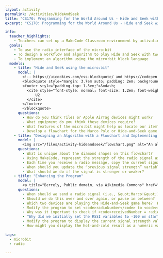 ```yaml
---
layout: activity
permalink: /Activities/HideAndSeek
title: "CS170: Programming for the World Around Us - Hide and Seek with the micro:bit"
excerpt: "CS170: Programming for the World Around Us - Hide and Seek with the micro:bit"

info:
  teacher_highlights:
    - Teachers can set up a MakeCode Classroom environment by activating this <a href=\"./MakeCodeClassroom/HideAndSeek\">template</a>.
  goals: 
    - To use the radio interface of the micro:bit
    - To design a workflow and algorithm to play Hide and Seek with two micro:bit devices
    - To implement an algorithm using the micro:bit block language
  models:
    - title: "Hide and Seek using the micro:bit"
      model: |
        <!-- https://uicookies.com/css-blockquote/ and https://codepen.io/jonitrythall/pen/XbENPM-->
        <blockquote style="margin: 3.7em auto; padding: 2em; background: linear-gradient(white, white) padding-box, url(https://s3-us-west-2.amazonaws.com/s.cdpn.io/80625/sea.jpg) border-box  0 / cover; border: 2em solid transparent; box-shadow: 5px 3px 30px black; font-size: 1.4em; font-style: italic; line-height: 1.5; width: 40%;">But I still haven't found what I'm looking for.
        <footer style="padding-top: 1.3em;">&mdash;
          <cite style="font-style: normal; font-size: 1.2em; font-weight: bold;">
              U2
          </cite>
        </footer>
        </blockquote>
      questions: 
        - How do you think Tiles or Apple AirTag devices might work?
        - What equipment do you think these devices require?
        - What features of the micro:bit might help us locate our item?  As a hint, think of the game <a href=\"https://en.wikipedia.org/wiki/Marco_Polo_(game)\">Marco Polo</a>.
        - Develop a flowchart for the Marco Polo or Hide-and-Seek game (who says what, and who does what).  For this flowchart, let's decide if we're getting &quot;warmer&quot; or &quot;colder&quot; at each step.
    - title: "Designing an Algorithm with a Flowchart and Implementing the Algorithm"
      model: |
        <img src="/files/activity-hideandseek/flowchart.png" alt="An algorithm flowchart for the Hide-and-Seek game">
      questions: 
        - What is unique about the diamond shapes on this flowchart?
        - Using MakeCode, represent the strength of the radio signal as a variable.
        - Each time you receive a radio message, copy the current signal strength to a new variable that represents the previous signal strength, so that we can compare the two to see if the current one is stronger (larger) or weaker (smaller).  We’ll do this every time we receive a radio message (“on radio received”)
        - When should you update the “previous signal strength” variable, and to what should we set it?
        - What should we do if the signal is stronger or weaker?
    - title: "Enhancing the Program"
      model: |
        <a title="Berrely, Public domain, via Wikimedia Commons" href="https://commons.wikimedia.org/wiki/File:Apple_AirTag.svg"><img width="512" alt="Apple AirTag" src="https://upload.wikimedia.org/wikipedia/commons/thumb/2/2d/Apple_AirTag.svg/512px-Apple_AirTag.svg.png"></a>
      questions: 
        - When should we send a radio signal (i.e., &quot;Marco!&quot;)
        - Should we do this over and over again, or pause in between?  Why or why not?
        - Which two devices are playing the Hide-and-Seek game here?  How can we modify the program to allow each pair to communicate with one another without interfering with the others?
        - Modify the program to set <code>radioNumber</code> to <code>radioNumber + 1 mod 30</code> and display the <code>radioNumber</code> variable value each time the B button is pressed.
        - Why was it important to check if <code>receivedNumber = radioNumber</code> when a message was received?  Why was it helpful to send the <code>radioNumber</code> as the message?
        - "Why did we initially set the RSSI variables to -100 on start?  What would happen if we set these variables to 0 instead, or to something else?"
        - Modify the program to display the current signal strength value when the A+B buttons are pressed together (at the same time).
        - How might you display the hot-and-cold result as a numeric value in feet or meters, rather than a generic &quot;warmer&quot; or &quot;colder&quot;?  How might we figure out the best way to convert the RSSI signal value to a distance?
        
tags:
  - microbit
  - radio
  
---
```


